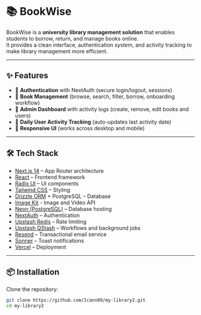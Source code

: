 # 📚 BookWise

BookWise is a **university library management solution** that enables students to borrow, return, and manage books online.  
It provides a clean interface, authentication system, and activity tracking to make library management more efficient.

---

## ✨ Features

- 🔐 **Authentication** with NextAuth (secure login/logout, sessions)   
- 📖 **Book Management** (browse, search, filter, borrow, onboarding workflow)  
- 👤 **Admin Dashboard** with activity logs (create, remove, edit books and users) 
- 📅 **Daily User Activity Tracking** (auto-updates last activity date)  
- 📱 **Responsive UI** (works across desktop and mobile)  

---

## 🛠 Tech Stack

- [Next.js 14](https://nextjs.org/) – App Router architecture  
- [React](https://react.dev/) – Frontend framework  
- [Radix UI](https://www.radix-ui.com/) – UI components  
- [Tailwind CSS](https://tailwindcss.com/) – Styling  
- [Drizzle ORM](https://orm.drizzle.team/) + PostgreSQL – Database
- [Image Kit](https://imagekit.io/) - Image and Video API  
- [Neon (PostgreSQL)](https://www.neon.com/) – Database hosting  
- [NextAuth](https://next-auth.js.org/) – Authentication  
- [Upstash Redis](https://upstash.com/) – Rate limiting  
- [Upstash QStash](https://upstash.com/) – Workflows and background jobs  
- [Resend](https://resend.com/) – Transactional email service  
- [Sonner](https://sonner.emilkowal.ski/) – Toast notifications  
- [Vercel](https://vercel.com/) – Deployment  

---

## 📦 Installation

Clone the repository:

```bash
git clone https://github.com/Icann09/my-library2.git
cd my-library2
